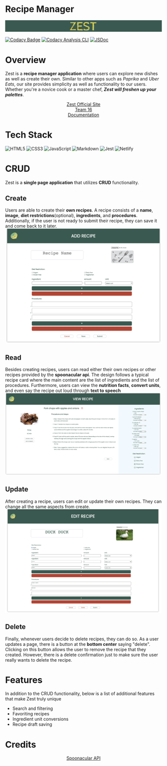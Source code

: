 # Recipe Manager

![Brand Name](./specs/readmeimages/logo.png)

[![Codacy Badge](https://api.codacy.com/project/badge/Grade/fae07a24378648a994a05d7f168bb36b)](https://app.codacy.com/gh/cse110-fa21-group16/cse110-fa21-group16?utm_source=github.com&utm_medium=referral&utm_content=cse110-fa21-group16/cse110-fa21-group16&utm_campaign=Badge_Grade_Settings)
[![Codacy Analysis CLI](https://github.com/cse110-fa21-group16/cse110-fa21-group16/actions/workflows/code_analysis.yml/badge.svg)](https://github.com/cse110-fa21-group16/cse110-fa21-group16/actions/workflows/code_analysis.yml)
[![JSDoc](https://github.com/cse110-fa21-group16/cse110-fa21-group16/actions/workflows/JSDoc.yml/badge.svg)](https://github.com/cse110-fa21-group16/cse110-fa21-group16/actions/workflows/JSDoc.yml)

# Overview 
Zest is a **recipe manager application** where users can explore new dishes as well as create their own. Similar to other apps such as *Paprika* and *Uber Eats*, our site provides simplicity as well as functionality to our users. Whether you're a novice cook or a master chef, ***Zest will freshen up your palettes***. 

<p align="center">
    <a href="https://unruffled-lichterman-185ae7.netlify.app/">Zest Official Site</a>
    <br>
    <a href="admin/team.md">Team 16</a>
    <br>
    <a href="https://cse110-fa21-group16.github.io/index.html">Documentation</a>
</p>

# Tech Stack
![HTML5](https://img.shields.io/badge/html5-%23E34F26.svg?style=for-the-badge&logo=html5&logoColor=white)
![CSS3](https://img.shields.io/badge/css3-%231572B6.svg?style=for-the-badge&logo=css3&logoColor=white)
![JavaScript](https://img.shields.io/badge/javascript-%23323330.svg?style=for-the-badge&logo=javascript&logoColor=%23F7DF1E)
![Markdown](https://img.shields.io/badge/markdown-%23000000.svg?style=for-the-badge&logo=markdown&logoColor=white)
![Jest](https://img.shields.io/badge/-jest-%23C21325?style=for-the-badge&logo=jest&logoColor=white)
![Netlify](https://img.shields.io/badge/netlify-%23000000.svg?style=for-the-badge&logo=netlify&logoColor=#00C7B7)

# CRUD 
Zest is a **single page application** that utilizes **CRUD** functionality. 

## Create 
Users are able to create their **own recipes**. A recipe consists of a **name**, **image**, **diet restrictions**(optional), **ingredients**, and **procedures**. 
Additionally, if the user is not ready to submit their recipe, they can save it and come back to it later. 
![Create Recipe](./specs/readmeimages/createrecipe.png)

## Read
Besides creating recipes, users can read either their own recipes or other recipes provided by the **spoonacular api**. The design follows a typical recipe card where the main content are the list of ingredients and the list of procedures. Furthermore, users can view the **nutrition facts**, **convert units**, and even say the recipe out loud through **text to speech**
![Read Recipe](./specs/readmeimages/readrecipe.png)

## Update 
After creating a recipe, users can edit or update their own recipes. They can change all the same aspects from create. 
![Update Recipe](./specs/readmeimages/updaterecipe.png)

## Delete
Finally, whenever users decide to delete recipes, they can do so. As a user updates a page, there is a button at the **bottom center** saying "delete". Clicking on this button allows the user to remove the recipe that they created. However, there is a delete confirmation just to make sure the user really wants to delete the recipe.

# Features
In addition to the CRUD functionality, below is a list of additional features that make Zest truly unique 
- Search and filtering
- Favoriting recipes
- Ingredient unit conversions 
- Recipe draft saving

# Credits 
<p align="center">
    <a href="https://spoonacular.com/food-api">Spoonacular API</a>
</a>
